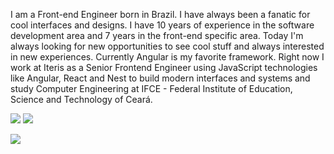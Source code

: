 <p>
I am a Front-end Engineer born in Brazil. I have always been a fanatic for cool interfaces and designs. I have 10 years of experience in the software development area and 7 years in the front-end specific area. 
Today I'm always looking for new opportunities to see cool stuff and always interested in new experiences. 
Currently Angular is my favorite framework. Right now I work at Iteris as a Senior Frontend Engineer using JavaScript technologies like Angular, React and Nest to build modern interfaces and systems and study Computer Engineering at IFCE - Federal Institute of Education, Science and Technology of Ceará.
</p>

<div>
<a href = "mailto:marciodepaula133@gmail.com"><img src="https://img.shields.io/badge/-Gmail-%23333?style=for-the-badge&logo=gmail&logoColor=white" target="_blank"></a>
<a href="https://www.linkedin.com/in/marcio-de-paula-monte/" target="_blank"><img src="https://img.shields.io/badge/-LinkedIn-%230077B5?style=for-the-badge&logo=linkedin&logoColor=white" target="_blank"></a> 
</div>

![](https://github-readme-stats.vercel.app/api/top-langs/?username=marcio133&theme=dark&hide_border=false&include_all_commits=true&count_private=true&layout=compact)
